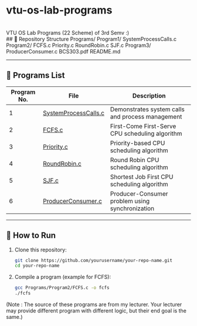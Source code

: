 # vtu-os-lab-programs
<br>
VTU OS Lab Programs (22 Scheme) of 3rd Semv :)
<br>
## 📂 Repository Structure
Programs/
Program1/
SystemProcessCalls.c
Program2/
FCFS.c
Priority.c
RoundRobin.c
SJF.c
Program3/
ProducerConsumer.c
BCS303.pdf
README.md
<br>

---

## 🧾 Programs List

| Program No. | File | Description |
|-------------|------|-------------|
| 1 | [SystemProcessCalls.c](Programs/Program1/SystemProcessCalls.c) | Demonstrates system calls and process management |
| 2 | [FCFS.c](Programs/Program2/FCFS.c) | First-Come First-Serve CPU scheduling algorithm |
| 3 | [Priority.c](Programs/Program2/Priority.c) | Priority-based CPU scheduling algorithm |
| 4 | [RoundRobin.c](Programs/Program2/RoundRobin.c) | Round Robin CPU scheduling algorithm |
| 5 | [SJF.c](Programs/Program2/SJF.c) | Shortest Job First CPU scheduling algorithm |
| 6 | [ProducerConsumer.c](Programs/Program3/ProducerConsumer.c) | Producer-Consumer problem using synchronization |

---

## 🚀 How to Run

1. Clone this repository:
   ```bash
   git clone https://github.com/yourusername/your-repo-name.git
   cd your-repo-name
2. Compile a program (example for FCFS):
   ```bash
   gcc Programs/Program2/FCFS.c -o fcfs
   ./fcfs

(Note : The source of these programs are from my lecturer. Your lecturer may provide different program with different logic, but  their end goal is the same.)
